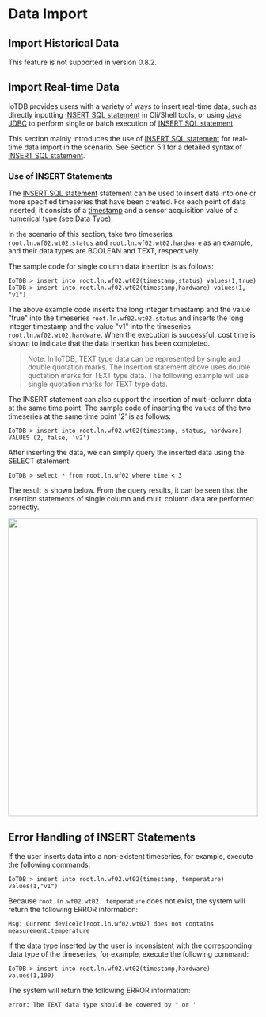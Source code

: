# Data Import

## Import Historical Data

This feature is not supported in version 0.8.2.

## Import Real-time Data

IoTDB provides users with a variety of ways to insert real-time data, such as directly inputting [INSERT SQL statement](/document/V0.8.x/UserGuide/5-IoTDB%20SQL%20Documentation/1-IoTDB%20Query%20Statement.html) in Cli/Shell tools, or using [Java JDBC](/document/V0.8.x/UserGuide/6-JDBC%20API/1-JDBC%20API.html) to perform single or batch execution of [INSERT SQL statement](/document/V0.8.x/UserGuide/5-IoTDB%20SQL%20Documentation/1-IoTDB%20Query%20Statement.html).

This section mainly introduces the use of [INSERT SQL statement](/document/V0.8.x/UserGuide/5-IoTDB%20SQL%20Documentation/1-IoTDB%20Query%20Statement.html) for real-time data import in the scenario. See Section 5.1 for a detailed syntax of [INSERT SQL statement](/document/V0.8.x/UserGuide/5-IoTDB%20SQL%20Documentation/1-IoTDB%20Query%20Statement.html).

### Use of INSERT Statements

The [INSERT SQL statement](/document/V0.8.x/UserGuide/5-IoTDB%20SQL%20Documentation/1-IoTDB%20Query%20Statement.html) statement can be used to insert data into one or more specified timeseries that have been created. For each point of data inserted, it consists of a [timestamp](/document/V0.8.x/UserGuide/2-Concept%20Key%20Concepts%20and%20Terminology/1-Key%20Concepts%20and%20Terminology.html) and a sensor acquisition value of a numerical type (see [Data Type](/document/V0.8.x/UserGuide/2-Concept%20Key%20Concepts%20and%20Terminology/2-Data%20Type.html)).

In the scenario of this section, take two timeseries `root.ln.wf02.wt02.status` and `root.ln.wf02.wt02.hardware` as an example, and their data types are BOOLEAN and TEXT, respectively.

The sample code for single column data insertion is as follows:
```
IoTDB > insert into root.ln.wf02.wt02(timestamp,status) values(1,true)
IoTDB > insert into root.ln.wf02.wt02(timestamp,hardware) values(1, "v1")
```

The above example code inserts the long integer timestamp and the value "true" into the timeseries `root.ln.wf02.wt02.status` and inserts the long integer timestamp and the value "v1" into the timeseries `root.ln.wf02.wt02.hardware`. When the execution is successful, cost time is shown to indicate that the data insertion has been completed.

> Note: In IoTDB, TEXT type data can be represented by single and double quotation marks. The insertion statement above uses double quotation marks for TEXT type data. The following example will use single quotation marks for TEXT type data.

The INSERT statement can also support the insertion of multi-column data at the same time point.  The sample code of  inserting the values of the two timeseries at the same time point '2' is as follows:

```
IoTDB > insert into root.ln.wf02.wt02(timestamp, status, hardware) VALUES (2, false, 'v2')
```

After inserting the data, we can simply query the inserted data using the SELECT statement:

```
IoTDB > select * from root.ln.wf02 where time < 3
```

The result is shown below. From the query results, it can be seen that the insertion statements of single column and multi column data are performed correctly.

<center><img style="width:100%; max-width:800px; max-height:600px; margin-left:auto; margin-right:auto; display:block;" src="https://user-images.githubusercontent.com/13203019/51605021-c2ee1500-1f48-11e9-8f6b-ba9b48875a41.png"></center>

## Error Handling of INSERT Statements

If the user inserts data into a non-existent timeseries, for example, execute the following commands:

```
IoTDB > insert into root.ln.wf02.wt02(timestamp, temperature) values(1,"v1")
```

Because `root.ln.wf02.wt02. temperature` does not exist, the system will return the following ERROR information:

```
Msg: Current deviceId[root.ln.wf02.wt02] does not contains measurement:temperature
```
If the data type inserted by the user is inconsistent with the corresponding data type of the timeseries, for example, execute the following command:

```
IoTDB > insert into root.ln.wf02.wt02(timestamp,hardware) values(1,100)
```
The system will return the following ERROR information:

```
error: The TEXT data type should be covered by " or '
```
